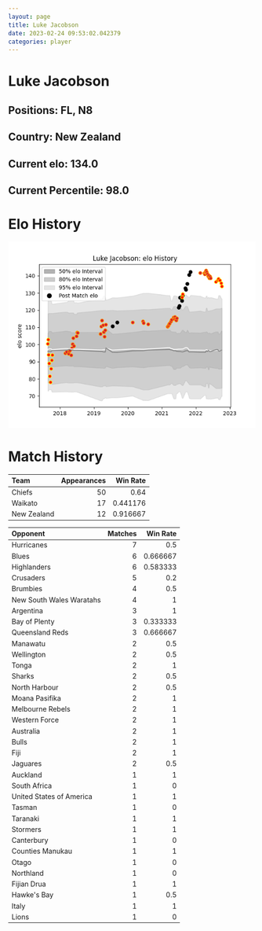 ```yaml
---  
layout: page  
title: Luke Jacobson  
date: 2023-02-24 09:53:02.042379  
categories: player  
---
```

# Luke Jacobson

## Positions: FL, N8

## Country: New Zealand

## Current elo: 134.0

## Current Percentile: 98.0

# Elo History


![elo history](history_LukeJacobson.png)
# Match History


| Team        |   Appearances |   Win Rate |
|:------------|--------------:|-----------:|
| Chiefs      |            50 |   0.64     |
| Waikato     |            17 |   0.441176 |
| New Zealand |            12 |   0.916667 |

| Opponent                 |   Matches |   Win Rate |
|:-------------------------|----------:|-----------:|
| Hurricanes               |         7 |   0.5      |
| Blues                    |         6 |   0.666667 |
| Highlanders              |         6 |   0.583333 |
| Crusaders                |         5 |   0.2      |
| Brumbies                 |         4 |   0.5      |
| New South Wales Waratahs |         4 |   1        |
| Argentina                |         3 |   1        |
| Bay of Plenty            |         3 |   0.333333 |
| Queensland Reds          |         3 |   0.666667 |
| Manawatu                 |         2 |   0.5      |
| Wellington               |         2 |   0.5      |
| Tonga                    |         2 |   1        |
| Sharks                   |         2 |   0.5      |
| North Harbour            |         2 |   0.5      |
| Moana Pasifika           |         2 |   1        |
| Melbourne Rebels         |         2 |   1        |
| Western Force            |         2 |   1        |
| Australia                |         2 |   1        |
| Bulls                    |         2 |   1        |
| Fiji                     |         2 |   1        |
| Jaguares                 |         2 |   0.5      |
| Auckland                 |         1 |   1        |
| South Africa             |         1 |   0        |
| United States of America |         1 |   1        |
| Tasman                   |         1 |   0        |
| Taranaki                 |         1 |   1        |
| Stormers                 |         1 |   1        |
| Canterbury               |         1 |   0        |
| Counties Manukau         |         1 |   1        |
| Otago                    |         1 |   0        |
| Northland                |         1 |   0        |
| Fijian Drua              |         1 |   1        |
| Hawke's Bay              |         1 |   0.5      |
| Italy                    |         1 |   1        |
| Lions                    |         1 |   0        |